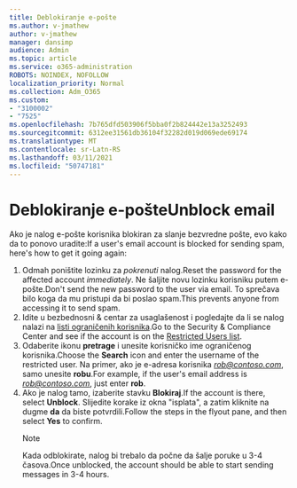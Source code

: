```yaml
---
title: Deblokiranje e-pošte
ms.author: v-jmathew
author: v-jmathew
manager: dansimp
audience: Admin
ms.topic: article
ms.service: o365-administration
ROBOTS: NOINDEX, NOFOLLOW
localization_priority: Normal
ms.collection: Adm_O365
ms.custom:
- "3100002"
- "7525"
ms.openlocfilehash: 7b765dfd503906f5bba0f2b824442e13a3252493
ms.sourcegitcommit: 6312ee31561db36104f32282d019d069ede69174
ms.translationtype: MT
ms.contentlocale: sr-Latn-RS
ms.lasthandoff: 03/11/2021
ms.locfileid: "50747181"
---
```

# <a name="unblock-email"></a><span data-ttu-id="756d8-102">Deblokiranje e-pošte</span><span class="sxs-lookup"><span data-stu-id="756d8-102">Unblock email</span></span>

<span data-ttu-id="756d8-103">Ako je nalog e-pošte korisnika blokiran za slanje bezvredne pošte, evo kako da to ponovo uradite:</span><span class="sxs-lookup"><span data-stu-id="756d8-103">If a user's email account is blocked for sending spam, here's how to get it going again:</span></span>

1. <span data-ttu-id="756d8-104">Odmah poništite lozinku za *pokrenuti* nalog.</span><span class="sxs-lookup"><span data-stu-id="756d8-104">Reset the password for the affected account *immediately*.</span></span> <span data-ttu-id="756d8-105">Ne šaljite novu lozinku korisniku putem e-pošte.</span><span class="sxs-lookup"><span data-stu-id="756d8-105">Don't send the new password to the user via email.</span></span> <span data-ttu-id="756d8-106">To sprečava bilo koga da mu pristupi da bi poslao spam.</span><span class="sxs-lookup"><span data-stu-id="756d8-106">This prevents anyone from accessing it to send spam.</span></span>
2. <span data-ttu-id="756d8-107">Idite u bezbednosni & centar za usaglašenost i pogledajte da li se nalog nalazi na [listi ograničenih korisnika](https://protection.office.com/#/restrictedusers).</span><span class="sxs-lookup"><span data-stu-id="756d8-107">Go to the Security & Compliance Center and see if the account is on the [Restricted Users list](https://protection.office.com/#/restrictedusers).</span></span>
3. <span data-ttu-id="756d8-108">Odaberite ikonu **pretrage** i unesite korisničko ime ograničenog korisnika.</span><span class="sxs-lookup"><span data-stu-id="756d8-108">Choose the **Search** icon and enter the username of the restricted user.</span></span> <span data-ttu-id="756d8-109">Na primer, ako je e-adresa korisnika *rob@contoso.com*, samo unesite **robu**.</span><span class="sxs-lookup"><span data-stu-id="756d8-109">For example, if the user's email address is *rob@contoso.com*, just enter **rob**.</span></span>
4. <span data-ttu-id="756d8-110">Ako je nalog tamo, izaberite stavku **Blokiraj**.</span><span class="sxs-lookup"><span data-stu-id="756d8-110">If the account is there, select **Unblock**.</span></span> <span data-ttu-id="756d8-111">Slijedite korake iz okna "isplata", a zatim kliknite na dugme **da** da biste potvrdili.</span><span class="sxs-lookup"><span data-stu-id="756d8-111">Follow the steps in the flyout pane, and then select **Yes** to confirm.</span></span>  
    > [!NOTE]
    > <span data-ttu-id="756d8-112">Kada odblokirate, nalog bi trebalo da počne da šalje poruke u 3-4 časova.</span><span class="sxs-lookup"><span data-stu-id="756d8-112">Once unblocked, the account should be able to start sending messages in 3-4 hours.</span></span>

